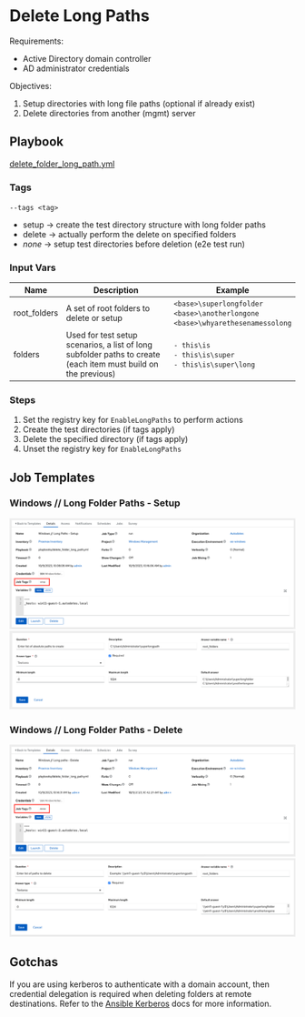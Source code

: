 # Delete Long Paths

Requirements:
- Active Directory domain controller
- AD administrator credentials

Objectives:
1. Setup directories with long file paths (optional if already exist)
2. Delete directories from another (mgmt) server

## Playbook

[delete_folder_long_path.yml](../delete_folder_long_path.yml)

### Tags

`--tags <tag>`

- setup -> create the test directory structure with long folder paths
- delete -> actually perform the delete on specified folders
- _none_ -> setup test directories before deletion (e2e test run)

### Input Vars

| Name | Description | Example |
| --- | --- | --- |
| root_folders | A set of root folders to delete or setup | `<base>\superlongfolder`<br>`<base>\anotherlongone`<br>`<base>\whyarethesenamessolong` |
| folders | Used for test setup scenarios, a list of long subfolder paths to create (each item must build on the previous) | `- this\is`<br>`- this\is\super`<br>`- this\is\super\long` |

### Steps

1. Set the registry key for `EnableLongPaths` to perform actions
1. Create the test directories (if tags apply)
1. Delete the specified directory (if tags apply)
1. Unset the registry key for `EnableLongPaths`

## Job Templates

### Windows // Long Folder Paths - Setup

![Setup Job Template](./files/setup_job_template.png)
<br>
![Setup Job Survey](./files/setup_job_survey.png)

### Windows // Long Folder Paths - Delete

![Delete Job Template](./files/delete_job_template.png)
<br>
![Delete Job Survey](./files/delete_job_survey.png)

## Gotchas

If you are using kerberos to authenticate with a domain account, then credential delegation is required when deleting folders at remote destinations. Refer to the [Ansible Kerberos](https://docs.ansible.com/ansible/latest/os_guide/windows_winrm.html#kerberos) docs for more information.